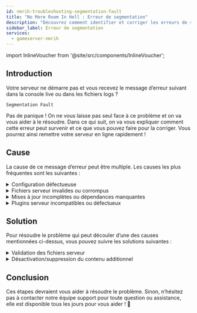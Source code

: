 ```yaml
---
id: nmrih-troubleshooting-segmentation-fault
title: "No More Room In Hell : Erreur de segmentation"
description: "Découvrez comment identifier et corriger les erreurs de segmentation fault pour remettre votre serveur en marche → En savoir plus maintenant"
sidebar_label: Erreur de segmentation
services:
  - gameserver-nmrih
---
```


import InlineVoucher from '@site/src/components/InlineVoucher';

## Introduction

Votre serveur ne démarre pas et vous recevez le message d’erreur suivant dans la console live ou dans les fichiers logs ?

```
Segmentation Fault
```

Pas de panique ! On ne vous laisse pas seul face à ce problème et on va vous aider à le résoudre. Dans ce qui suit, on va vous expliquer comment cette erreur peut survenir et ce que vous pouvez faire pour la corriger. Vous pourrez ainsi remettre votre serveur en ligne rapidement !

<InlineVoucher />

## Cause

La cause de ce message d’erreur peut être multiple. Les causes les plus fréquentes sont les suivantes :

<details>
  <summary>Configuration défectueuse</summary>

Un fichier de configuration mal configuré ou incomplet peut entraîner un accès du serveur à des paramètres invalides ou à des zones mémoire incorrectes au démarrage ou en cours de fonctionnement.

Cela peut arriver notamment si, par exemple, les indentations ou les affectations de valeurs ne sont pas correctement appliquées. Cela peut alors provoquer un plantage ou un comportement indéfini (ex : erreur de segmentation).

</details>

<details>
  <summary>Fichiers serveur invalides ou corrompus</summary>

  Suite à des transferts défectueux, des modifications manuelles ou des installations endommagées, certains fichiers centraux du serveur peuvent être corrompus. Cela peut entraîner des comportements inattendus ou des plantages critiques comme une erreur de segmentation lors du chargement ou de l’exécution.

</details>

<details>
  <summary>Mises à jour incomplètes ou dépendances manquantes</summary>

  Si une mise à jour du serveur n’est pas entièrement terminée ou si certaines dépendances ou modules sont absents, des erreurs peuvent survenir au démarrage ou en cours d’exécution.

</details>

<details>
  <summary>Plugins serveur incompatibles ou défectueux</summary>

  Des extensions supplémentaires comme SourceMod/Metamod ou des plugins non compatibles avec la version du serveur utilisée ou mal programmés peuvent impacter directement l’accès mémoire du serveur et causer des problèmes en conséquence.

</details>

## Solution

Pour résoudre le problème qui peut découler d’une des causes mentionnées ci-dessus, vous pouvez suivre les solutions suivantes :

<details>
  <summary>Validation des fichiers serveur</summary>

Pour éviter d’éventuelles erreurs dues à des fichiers de jeu endommagés ou incomplets, il est recommandé d’utiliser la fonction **Valider les fichiers Steam** dans le **tableau de bord** du serveur de jeux.

![img](https://screensaver01.zap-hosting.com/index.php/s/gwcG7CWm7bc5PxL/preview)

Le serveur de jeux est automatiquement vérifié via SteamCMD et les fichiers manquants ou défectueux seront remplacés par la version originale. Le processus est entièrement automatisé et garantit que les fichiers serveur correspondent à la version Steam actuelle.

</details>

<details>
  <summary>Désactivation/suppression du contenu additionnel</summary>

Si vous avez ajouté du contenu additionnel comme Sourcemod/Metamod et des plugins à votre serveur de jeux, il est judicieux de les désactiver et de les supprimer temporairement au moins une fois.

Cette étape permet d’écarter la possibilité que les problèmes soient causés par ce contenu additionnel. Après des mises à jour, il arrive souvent que ce contenu ne soit plus ou pas encore compatible avec la nouvelle version du serveur.

</details>

## Conclusion

Ces étapes devraient vous aider à résoudre le problème. Sinon, n’hésitez pas à contacter notre équipe support pour toute question ou assistance, elle est disponible tous les jours pour vous aider ! 🙂

<InlineVoucher />